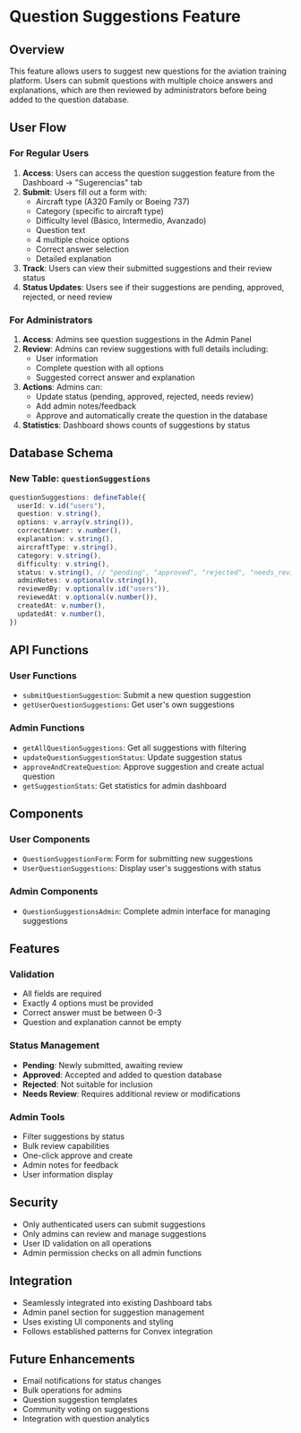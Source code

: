 # Question Suggestions Feature

## Overview
This feature allows users to suggest new questions for the aviation training platform. Users can submit questions with multiple choice answers and explanations, which are then reviewed by administrators before being added to the question database.

## User Flow

### For Regular Users
1. **Access**: Users can access the question suggestion feature from the Dashboard → "Sugerencias" tab
2. **Submit**: Users fill out a form with:
   - Aircraft type (A320 Family or Boeing 737)
   - Category (specific to aircraft type)
   - Difficulty level (Básico, Intermedio, Avanzado)
   - Question text
   - 4 multiple choice options
   - Correct answer selection
   - Detailed explanation
3. **Track**: Users can view their submitted suggestions and their review status
4. **Status Updates**: Users see if their suggestions are pending, approved, rejected, or need review

### For Administrators
1. **Access**: Admins see question suggestions in the Admin Panel
2. **Review**: Admins can review suggestions with full details including:
   - User information
   - Complete question with all options
   - Suggested correct answer and explanation
3. **Actions**: Admins can:
   - Update status (pending, approved, rejected, needs review)
   - Add admin notes/feedback
   - Approve and automatically create the question in the database
4. **Statistics**: Dashboard shows counts of suggestions by status

## Database Schema

### New Table: `questionSuggestions`
```typescript
questionSuggestions: defineTable({
  userId: v.id("users"),
  question: v.string(),
  options: v.array(v.string()),
  correctAnswer: v.number(),
  explanation: v.string(),
  aircraftType: v.string(),
  category: v.string(),
  difficulty: v.string(),
  status: v.string(), // "pending", "approved", "rejected", "needs_review"
  adminNotes: v.optional(v.string()),
  reviewedBy: v.optional(v.id("users")),
  reviewedAt: v.optional(v.number()),
  createdAt: v.number(),
  updatedAt: v.number(),
})
```

## API Functions

### User Functions
- `submitQuestionSuggestion`: Submit a new question suggestion
- `getUserQuestionSuggestions`: Get user's own suggestions

### Admin Functions
- `getAllQuestionSuggestions`: Get all suggestions with filtering
- `updateQuestionSuggestionStatus`: Update suggestion status
- `approveAndCreateQuestion`: Approve suggestion and create actual question
- `getSuggestionStats`: Get statistics for admin dashboard

## Components

### User Components
- `QuestionSuggestionForm`: Form for submitting new suggestions
- `UserQuestionSuggestions`: Display user's suggestions with status

### Admin Components
- `QuestionSuggestionsAdmin`: Complete admin interface for managing suggestions

## Features

### Validation
- All fields are required
- Exactly 4 options must be provided
- Correct answer must be between 0-3
- Question and explanation cannot be empty

### Status Management
- **Pending**: Newly submitted, awaiting review
- **Approved**: Accepted and added to question database
- **Rejected**: Not suitable for inclusion
- **Needs Review**: Requires additional review or modifications

### Admin Tools
- Filter suggestions by status
- Bulk review capabilities
- One-click approve and create
- Admin notes for feedback
- User information display

## Security
- Only authenticated users can submit suggestions
- Only admins can review and manage suggestions
- User ID validation on all operations
- Admin permission checks on all admin functions

## Integration
- Seamlessly integrated into existing Dashboard tabs
- Admin panel section for suggestion management
- Uses existing UI components and styling
- Follows established patterns for Convex integration

## Future Enhancements
- Email notifications for status changes
- Bulk operations for admins
- Question suggestion templates
- Community voting on suggestions
- Integration with question analytics